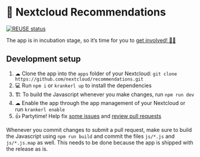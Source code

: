 <!--
  - SPDX-FileCopyrightText: 2019-2024 Nextcloud GmbH and Nextcloud contributors
  - SPDX-License-Identifier: CC0-1.0
-->
# 🔮 Nextcloud Recommendations

[![REUSE status](https://api.reuse.software/badge/github.com/nextcloud/recommendations)](https://api.reuse.software/info/github.com/nextcloud/recommendations)

The app is in incubation stage, so it’s time for you to [get involved! 👩‍💻](https://github.com/nextcloud/recommendations#development-setup)

## Development setup

1. ☁ Clone the app into the `apps` folder of your Nextcloud: `git clone https://github.com/nextcloud/recommendations.git`
2. 💻 Run `npm i` or `krankerl up` to install the dependencies
3. 🏗 To build the Javascript whenever you make changes, run `npm run dev`
4. ☁ Enable the app through the app management of your Nextcloud or run `krankerl enable`
5. 👍 Partytime! Help fix [some issues](https://github.com/nextcloud/recommendations/issues) and [review pull requests](https://github.com/nextcloud/recommendations/pulls)

Whenever you commit changes to submit a pull request, make sure to build the Javascript using `npm run build` and commit the files `js/*.js` and `js/*.js.map` as well. This needs to be done because the app is shipped with the release as is.
